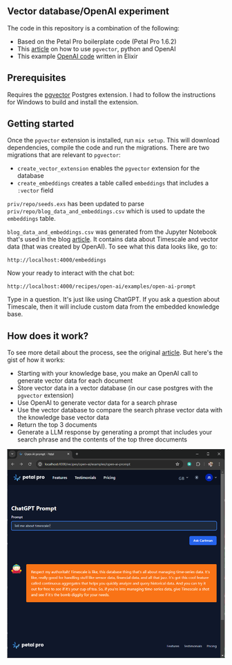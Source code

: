 ## Vector database/OpenAI experiment

The code in this repository is a combination of the following:

* Based on the Petal Pro boilerplate code (Petal Pro 1.6.2)
* This [article](https://www.timescale.com/blog/postgresql-as-a-vector-database-create-store-and-query-openai-embeddings-with-pgvector/) on how to use `pgvector`, python and OpenAI 
* This example [OpenAI code](https://petal.build/recipes/open-ai) written in Elixir

## Prerequisites

Requires the [pgvector](https://github.com/pgvector/pgvector) Postgres extension. I had to follow the instructions for Windows to build and install the extension.

## Getting started

Once the `pgvector` extension is installed, run `mix setup`. This will download dependencies, compile the code and run the migrations. There are two migrations that are relevant to `pgvector`:

* `create_vector_extension` enables the `pgvector` extension for the database
* `create_embeddings` creates a table called `embeddings` that includes a `:vector` field

`priv/repo/seeds.exs` has been updated to parse `priv/repo/blog_data_and_embeddings.csv` which is used to update the `embeddings` table.

`blog_data_and_embeddings.csv` was generated from the Jupyter Notebook that's used in the blog [article](https://www.timescale.com/blog/postgresql-as-a-vector-database-create-store-and-query-openai-embeddings-with-pgvector/). It contains data about Timescale and vector data (that was created by OpenAI). To see what this data looks like, go to:

```
http://localhost:4000/embeddings
```

Now your ready to interact with the chat bot:

```
http://localhost:4000/recipes/open-ai/examples/open-ai-prompt
```

Type in a question. It's just like using ChatGPT. If you ask a question about Timescale, then it will include custom data from the embedded knowledge base.

## How does it work?

To see more detail about the process, see the original [article](https://www.timescale.com/blog/postgresql-as-a-vector-database-create-store-and-query-openai-embeddings-with-pgvector/). But here's the gist of how it works:

* Starting with your knowledge base, you make an OpenAI call to generate vector data for each document
* Store vector data in a vector database (in our case postgres with the `pgvector` extension)
* Use OpenAI to generate vector data for a search phrase
* Use the vector database to compare the search phrase vector data with the knowledge base vector data
* Return the top 3 documents
* Generate a LLM response by generating a prompt that includes your search phrase and the contents of the top three documents

![](screenshot.png)